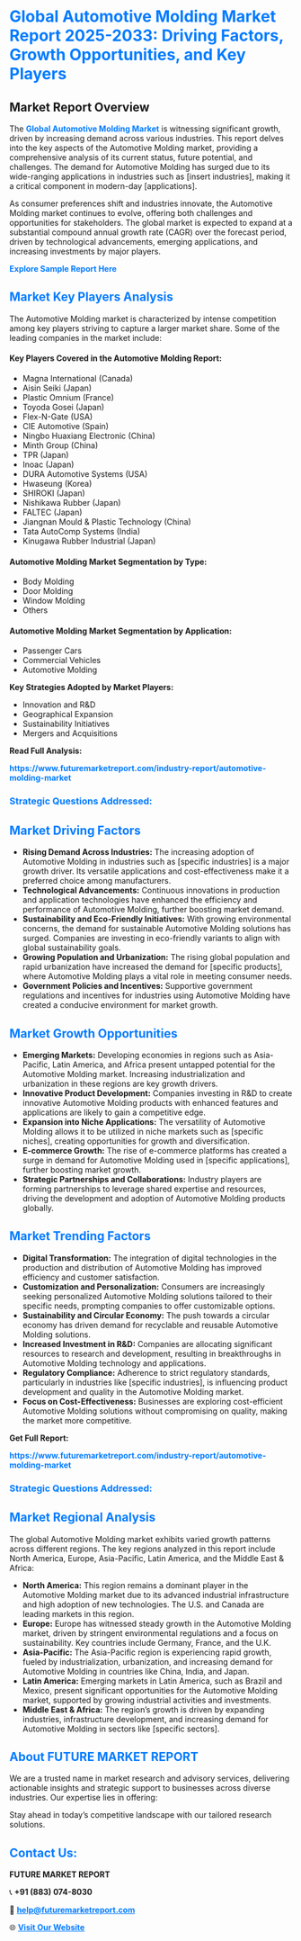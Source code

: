 <h1 style="color: #007BFF;">Global Automotive Molding Market Report 2025-2033: Driving Factors, Growth Opportunities, and Key Players</h1>

<section id="overview">
<h2>Market Report Overview</h2>
<p>The <a href="https://www.futuremarketreport.com/industry-report/automotive-molding-market" style="color: #007BFF; text-decoration: none;"><strong>Global Automotive Molding Market</strong></a> is witnessing significant growth, driven by increasing demand across various industries. This report delves into the key aspects of the Automotive Molding market, providing a comprehensive analysis of its current status, future potential, and challenges. The demand for Automotive Molding has surged due to its wide-ranging applications in industries such as [insert industries], making it a critical component in modern-day [applications].</p>
<p>As consumer preferences shift and industries innovate, the Automotive Molding market continues to evolve, offering both challenges and opportunities for stakeholders. The global market is expected to expand at a substantial compound annual growth rate (CAGR) over the forecast period, driven by technological advancements, emerging applications, and increasing investments by major players.</p>
</section>

<section id="overview">
<p><a href="https://www.futuremarketreport.com/request-sample/reportId=119446" style="color: #007BFF; text-decoration: none;"><strong>Explore Sample Report Here</strong></a></p>
</section>

<section id="key-players">
<h2 style="color: #007BFF;">Market Key Players Analysis</h2>
<p>The Automotive Molding market is characterized by intense competition among key players striving to capture a larger market share. Some of the leading companies in the market include:</p>
<h4>Key Players Covered in the Automotive Molding Report:</h4>
<ul><li>Magna International (Canada)</li><li>Aisin Seiki (Japan)</li><li>Plastic Omnium (France)</li><li>Toyoda Gosei (Japan)</li><li>Flex-N-Gate (USA)</li><li>CIE Automotive (Spain)</li><li>Ningbo Huaxiang Electronic (China)</li><li>Minth Group (China)</li><li>TPR (Japan)</li><li>Inoac (Japan)</li><li>DURA Automotive Systems (USA)</li><li>Hwaseung (Korea)</li><li>SHIROKI (Japan)</li><li>Nishikawa Rubber (Japan)</li><li>FALTEC (Japan)</li><li>Jiangnan Mould &amp; Plastic Technology (China)</li><li>Tata AutoComp Systems (India)</li><li>Kinugawa Rubber Industrial (Japan)</li></ul>
<h4>Automotive Molding Market Segmentation by Type:</h4>
<ul><li>Body Molding</li><li>Door Molding</li><li>Window Molding</li><li>Others</li></ul>

<h4>Automotive Molding Market Segmentation by Application:</h4>
<ul><li>Passenger Cars</li><li>Commercial Vehicles</li><li>Automotive Molding</li></ul>
<p><strong>Key Strategies Adopted by Market Players:</strong></p>
<ul>
<li>Innovation and R&D</li>
<li>Geographical Expansion</li>
<li>Sustainability Initiatives</li>
<li>Mergers and Acquisitions</li>
</ul>
</section>

<section>
<p><strong>Read Full Analysis: </strong></p><a href="https://www.futuremarketreport.com/industry-report/automotive-molding-market" style="color: #007BFF; text-decoration: none;"><strong>https://www.futuremarketreport.com/industry-report/automotive-molding-market</strong></a>
<h3 style="color: #007BFF;">Strategic Questions Addressed:</h3>
</section>

<section id="driving-factors">
<h2 style="color: #007BFF;">Market Driving Factors</h2>
<ul>
<li><strong>Rising Demand Across Industries:</strong> The increasing adoption of Automotive Molding in industries such as [specific industries] is a major growth driver. Its versatile applications and cost-effectiveness make it a preferred choice among manufacturers.</li>
<li><strong>Technological Advancements:</strong> Continuous innovations in production and application technologies have enhanced the efficiency and performance of Automotive Molding, further boosting market demand.</li>
<li><strong>Sustainability and Eco-Friendly Initiatives:</strong> With growing environmental concerns, the demand for sustainable Automotive Molding solutions has surged. Companies are investing in eco-friendly variants to align with global sustainability goals.</li>
<li><strong>Growing Population and Urbanization:</strong> The rising global population and rapid urbanization have increased the demand for [specific products], where Automotive Molding plays a vital role in meeting consumer needs.</li>
<li><strong>Government Policies and Incentives:</strong> Supportive government regulations and incentives for industries using Automotive Molding have created a conducive environment for market growth.</li>
</ul>
</section>

<section id="growth-opportunities">
<h2 style="color: #007BFF;">Market Growth Opportunities</h2>
<ul>
<li><strong>Emerging Markets:</strong> Developing economies in regions such as Asia-Pacific, Latin America, and Africa present untapped potential for the Automotive Molding market. Increasing industrialization and urbanization in these regions are key growth drivers.</li>
<li><strong>Innovative Product Development:</strong> Companies investing in R&D to create innovative Automotive Molding products with enhanced features and applications are likely to gain a competitive edge.</li>
<li><strong>Expansion into Niche Applications:</strong> The versatility of Automotive Molding allows it to be utilized in niche markets such as [specific niches], creating opportunities for growth and diversification.</li>
<li><strong>E-commerce Growth:</strong> The rise of e-commerce platforms has created a surge in demand for Automotive Molding used in [specific applications], further boosting market growth.</li>
<li><strong>Strategic Partnerships and Collaborations:</strong> Industry players are forming partnerships to leverage shared expertise and resources, driving the development and adoption of Automotive Molding products globally.</li>
</ul>
</section>

<section id="trending-factors">
<h2 style="color: #007BFF;">Market Trending Factors</h2>
<ul>
<li><strong>Digital Transformation:</strong> The integration of digital technologies in the production and distribution of Automotive Molding has improved efficiency and customer satisfaction.</li>
<li><strong>Customization and Personalization:</strong> Consumers are increasingly seeking personalized Automotive Molding solutions tailored to their specific needs, prompting companies to offer customizable options.</li>
<li><strong>Sustainability and Circular Economy:</strong> The push towards a circular economy has driven demand for recyclable and reusable Automotive Molding solutions.</li>
<li><strong>Increased Investment in R&D:</strong> Companies are allocating significant resources to research and development, resulting in breakthroughs in Automotive Molding technology and applications.</li>
<li><strong>Regulatory Compliance:</strong> Adherence to strict regulatory standards, particularly in industries like [specific industries], is influencing product development and quality in the Automotive Molding market.</li>
<li><strong>Focus on Cost-Effectiveness:</strong> Businesses are exploring cost-efficient Automotive Molding solutions without compromising on quality, making the market more competitive.</li>
</ul>
</section>

<section>
<p><strong>Get Full Report: </strong></p><a href="https://www.futuremarketreport.com/industry-report/automotive-molding-market" style="color: #007BFF; text-decoration: none;"><strong>https://www.futuremarketreport.com/industry-report/automotive-molding-market</strong></a>
<h3 style="color: #007BFF;">Strategic Questions Addressed:</h3>
</section>


<section id="regional-analysis">
<h2 style="color: #007BFF;">Market Regional Analysis</h2>
<p>The global Automotive Molding market exhibits varied growth patterns across different regions. The key regions analyzed in this report include North America, Europe, Asia-Pacific, Latin America, and the Middle East & Africa:</p>
<ul>
<li><strong>North America:</strong> This region remains a dominant player in the Automotive Molding market due to its advanced industrial infrastructure and high adoption of new technologies. The U.S. and Canada are leading markets in this region.</li>
<li><strong>Europe:</strong> Europe has witnessed steady growth in the Automotive Molding market, driven by stringent environmental regulations and a focus on sustainability. Key countries include Germany, France, and the U.K.</li>
<li><strong>Asia-Pacific:</strong> The Asia-Pacific region is experiencing rapid growth, fueled by industrialization, urbanization, and increasing demand for Automotive Molding in countries like China, India, and Japan.</li>
<li><strong>Latin America:</strong> Emerging markets in Latin America, such as Brazil and Mexico, present significant opportunities for the Automotive Molding market, supported by growing industrial activities and investments.</li>
<li><strong>Middle East & Africa:</strong> The region’s growth is driven by expanding industries, infrastructure development, and increasing demand for Automotive Molding in sectors like [specific sectors].</li>
</ul>
</section>

<footer>
<h2 style="color: #007BFF;">About FUTURE MARKET REPORT</h2>
<p>We are a trusted name in market research and advisory services, delivering actionable insights and strategic support to businesses across diverse industries. Our expertise lies in offering:</p>

<p>Stay ahead in today’s competitive landscape with our tailored research solutions.</p>

<h2 style="color: #007BFF;">Contact Us:</h2>
<p><strong>FUTURE MARKET REPORT</strong></p>
<p>📞 <strong>+91 (883) 074-8030</strong></p>
<p>📧 <strong><a href="mailto:help@futuremarketreport.com" style="color: #007BFF;">help@futuremarketreport.com</a></strong></p>
<p>🌐 <strong><a href="https://www.futuremarketreport.com/" style="color: #007BFF;">Visit Our Website</a></strong></p>
</footer>